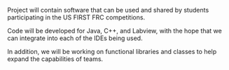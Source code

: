 Project will contain software that can be used and shared by students participating in the US FIRST FRC competitions.

Code will be developed for Java, C++, and Labview, with the hope that we can integrate into each of the IDEs being used.

In addition, we will be working on functional libraries and classes to help expand the capabilities of teams.